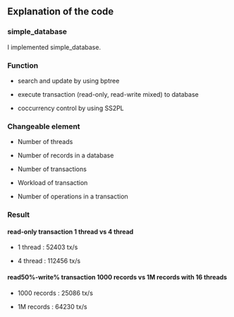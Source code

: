 ## Explanation of the code

### simple_database

I implemented simple_database.

### Function

* search and update by using bptree

* execute transaction (read-only, read-write mixed) to database

* coccurrency control by using SS2PL

### Changeable element

* Number of threads

* Number of records in a database

* Number of transactions

* Workload of transaction

* Number of operations in a transaction

### Result

#### read-only transaction 1 thread vs 4 thread

* 1 thread : 52403 tx/s

* 4 thread : 112456 tx/s

#### read50%-write% transaction 1000 records vs 1M records with 16 threads

* 1000 records : 25086 tx/s

* 1M records : 64230 tx/s


